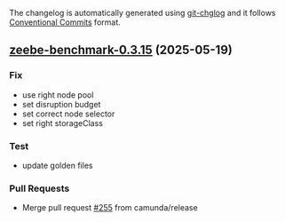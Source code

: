 The changelog is automatically generated using [git-chglog](https://github.com/git-chglog/git-chglog)
and it follows [Conventional Commits](https://www.conventionalcommits.org/en/v1.0.0/) format.


<a name="zeebe-benchmark-0.3.15"></a>
## [zeebe-benchmark-0.3.15](https://github.com/camunda/camunda-platform-helm/compare/zeebe-benchmark-0.3.14...zeebe-benchmark-0.3.15) (2025-05-19)

### Fix

* use right node pool
* set disruption budget
* set correct node selector
* set right storageClass

### Test

* update golden files

### Pull Requests

* Merge pull request [#255](https://github.com/camunda/camunda-platform-helm/issues/255) from camunda/release

